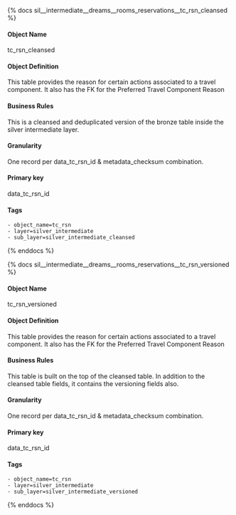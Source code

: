 {% docs sil__intermediate__dreams__rooms_reservations__tc_rsn_cleansed %}

#### Object Name
tc_rsn_cleansed

#### Object Definition
This table provides the reason for certain actions associated to a travel component. It also has the FK for the Preferred Travel Component Reason

#### Business Rules
This is a cleansed and deduplicated version of the bronze table inside the silver intermediate layer.

#### Granularity
One record per data_tc_rsn_id & metadata_checksum combination.

#### Primary key
data_tc_rsn_id

#### Tags
    - object_name=tc_rsn
    - layer=silver_intermediate
    - sub_layer=silver_intermediate_cleansed

{% enddocs %}

{% docs sil__intermediate__dreams__rooms_reservations__tc_rsn_versioned %}

#### Object Name
tc_rsn_versioned

#### Object Definition
This table provides the reason for certain actions associated to a travel component. It also has the FK for the Preferred Travel Component Reason

#### Business Rules
This table is built on the top of the cleansed table. In addition to the cleansed table fields, it contains the versioning fields also.

#### Granularity
One record per data_tc_rsn_id & metadata_checksum combination.

#### Primary key
data_tc_rsn_id

#### Tags
    - object_name=tc_rsn
    - layer=silver_intermediate
    - sub_layer=silver_intermediate_versioned

{% enddocs %}